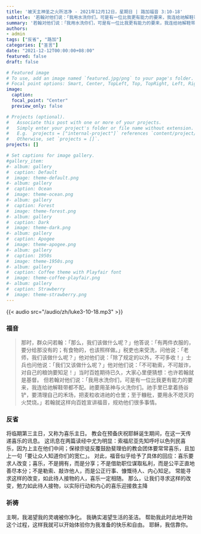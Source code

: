 ```yaml
---
title: '被天主神圣之火所洁净 - 2021年12月12日，星期日 | 路加福音 3:10-18'
subtitle: '若翰对他们说：「我用水洗你们，可是有一位比我更有能力的要来，我连给祂解鞋带都不配。祂要用圣神与火洗你们。祂手里已拿着扬谷铲，要清理自己的禾场，把麦粒收进祂的仓里；至于糠秕，要用永不熄灭的火焚烧。」'
summary: '若翰对他们说：「我用水洗你们，可是有一位比我更有能力的要来，我连给祂解鞋带都不配。祂要用圣神与火洗你们。祂手里已拿着扬谷铲，要清理自己的禾场，把麦粒收进祂的仓里；至于糠秕，要用永不熄灭的火焚烧。」'
authors:
- admin
tags: ["反省", "路加"]
categories: ["圣言"]
date: "2021-12-12T00:00:00+08:00"
featured: false
draft: false

# Featured image
# To use, add an image named `featured.jpg/png` to your page's folder.
# Focal point options: Smart, Center, TopLeft, Top, TopRight, Left, Right, BottomLeft, Bottom, BottomRight
image:
  caption:
  focal_point: "Center"
  preview_only: false

# Projects (optional).
#   Associate this post with one or more of your projects.
#   Simply enter your project's folder or file name without extension.
#   E.g. `projects = ["internal-project"]` references `content/project/deep-learning/index.md`.
#   Otherwise, set `projects = []`.
projects: []

# Set captions for image gallery.
#gallery_item:
#- album: gallery
#  caption: Default
#  image: theme-default.png
#- album: gallery
#  caption: Ocean
#  image: theme-ocean.png
#- album: gallery
#  caption: Forest
#  image: theme-forest.png
#- album: gallery
#  caption: Dark
#  image: theme-dark.png
#- album: gallery
#  caption: Apogee
#  image: theme-apogee.png
#- album: gallery
#  caption: 1950s
#  image: theme-1950s.png
#- album: gallery
#  caption: Coffee theme with Playfair font
#  image: theme-coffee-playfair.png
#- album: gallery
#  caption: Strawberry
#  image: theme-strawberry.png
---
```


{{< audio src="/audio/zh/luke3-10-18.mp3" >}}

### 福音
> 那时，群众问若翰：「那么，我们该做什么呢？」他答说：「有两件衣服的，要分给那没有的；有食物的，也该照样做。」税吏也来受洗，问他说：「老师，我们该做什么呢？」他对他们说：「除了规定的以外，不可多收！」士兵也问他说：「我们又该做什么呢？」他对他们说：「不可勒索，不可敲诈，对自己的粮饷要知足！」当时百姓期待已久，大家心里便猜想：也许若翰就是基督。 但若翰对他们说：「我用水洗你们，可是有一位比我更有能力的要来，我连给祂解鞋带都不配。祂要用圣神与火洗你们。祂手里已拿着扬谷铲，要清理自己的禾场，把麦粒收进祂的仓里；至于糠秕，要用永不熄灭的火焚烧。」若翰就这样向百姓宣讲福音，规劝他们很多事情。

### 反省
将临期第三主日，又称为喜乐主日。 教会在预备庆祝耶稣诞生期间，在这一天传递喜乐的讯息。 这讯息在两篇读经中尤为明显：索福尼亚先知呼吁以色列民喜乐，因为上主在他们中间；保禄宗徒反覆鼓励斐理伯的教会团体要常常喜乐，且加上一句「要让众人知道你们的宽仁」。 对此，福音似乎给予了具体的回应：喜乐要求人改变；喜乐，不是拥有，而是分享；不是借助职位谋取私利，而是公平正直地善尽本分；不是勒索、敲诈他人，而是公正行事、慷慨待人、内心知足。 常能寻求这样的改变，如此待人接物的人，喜乐一定相随。 那么，让我们寻求这样的改变，勉力如此待人接物，以实际行动和内心的喜乐迎接救主降

### 祈祷
主啊，我渴望我的灵魂被你净化。 我确实渴望生活的圣洁。 帮助我此时此地开始这个过程，这样我就可以开始体验你为我准备的快乐和自由。 耶稣，我信靠你。
